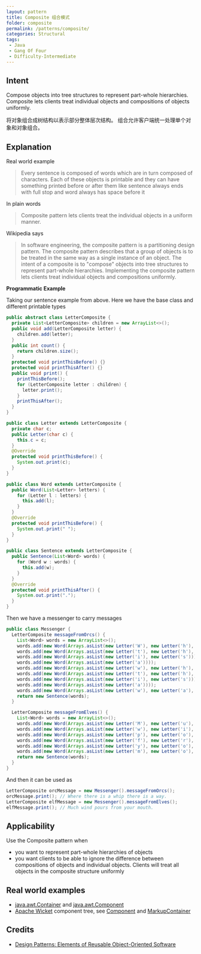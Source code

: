 ```yaml
---
layout: pattern
title: Composite 组合模式
folder: composite
permalink: /patterns/composite/
categories: Structural
tags:
 - Java
 - Gang Of Four
 - Difficulty-Intermediate
---
```


## Intent
Compose objects into tree structures to represent part-whole
hierarchies. Composite lets clients treat individual objects and compositions
of objects uniformly.

将对象组合成树结构以表示部分整体层次结构。 组合允许客户端统一处理单个对象和对象组合。


## Explanation

Real world example

> Every sentence is composed of words which are in turn composed of characters. Each of these objects is printable and they can have something printed before or after them like sentence always ends with full stop and word always has space before it

In plain words

> Composite pattern lets clients treat the individual objects in a uniform manner.

Wikipedia says

> In software engineering, the composite pattern is a partitioning design pattern. The composite pattern describes that a group of objects is to be treated in the same way as a single instance of an object. The intent of a composite is to "compose" objects into tree structures to represent part-whole hierarchies. Implementing the composite pattern lets clients treat individual objects and compositions uniformly.

**Programmatic Example**

Taking our sentence example from above. Here we have the base class and different printable types

```java
public abstract class LetterComposite {
  private List<LetterComposite> children = new ArrayList<>();
  public void add(LetterComposite letter) {
    children.add(letter);
  }
  public int count() {
    return children.size();
  }
  protected void printThisBefore() {}
  protected void printThisAfter() {}
  public void print() {
    printThisBefore();
    for (LetterComposite letter : children) {
      letter.print();
    }
    printThisAfter();
  }
}

public class Letter extends LetterComposite {
  private char c;
  public Letter(char c) {
    this.c = c;
  }
  @Override
  protected void printThisBefore() {
    System.out.print(c);
  }
}

public class Word extends LetterComposite {
  public Word(List<Letter> letters) {
    for (Letter l : letters) {
      this.add(l);
    }
  }
  @Override
  protected void printThisBefore() {
    System.out.print(" ");
  }
}

public class Sentence extends LetterComposite {
  public Sentence(List<Word> words) {
    for (Word w : words) {
      this.add(w);
    }
  }
  @Override
  protected void printThisAfter() {
    System.out.print(".");
  }
}
```

Then we have a messenger to carry messages

```java
public class Messenger {
  LetterComposite messageFromOrcs() {
    List<Word> words = new ArrayList<>();
    words.add(new Word(Arrays.asList(new Letter('W'), new Letter('h'), new Letter('e'), new Letter('r'), new Letter('e'))));
    words.add(new Word(Arrays.asList(new Letter('t'), new Letter('h'), new Letter('e'), new Letter('r'), new Letter('e'))));
    words.add(new Word(Arrays.asList(new Letter('i'), new Letter('s'))));
    words.add(new Word(Arrays.asList(new Letter('a'))));
    words.add(new Word(Arrays.asList(new Letter('w'), new Letter('h'), new Letter('i'), new Letter('p'))));
    words.add(new Word(Arrays.asList(new Letter('t'), new Letter('h'), new Letter('e'), new Letter('r'), new Letter('e'))));
    words.add(new Word(Arrays.asList(new Letter('i'), new Letter('s'))));
    words.add(new Word(Arrays.asList(new Letter('a'))));
    words.add(new Word(Arrays.asList(new Letter('w'), new Letter('a'), new Letter('y'))));
    return new Sentence(words);
  }

  LetterComposite messageFromElves() {
    List<Word> words = new ArrayList<>();
    words.add(new Word(Arrays.asList(new Letter('M'), new Letter('u'), new Letter('c'), new Letter('h'))));
    words.add(new Word(Arrays.asList(new Letter('w'), new Letter('i'), new Letter('n'), new Letter('d'))));
    words.add(new Word(Arrays.asList(new Letter('p'), new Letter('o'), new Letter('u'), new Letter('r'), new Letter('s'))));
    words.add(new Word(Arrays.asList(new Letter('f'), new Letter('r'), new Letter('o'), new Letter('m'))));
    words.add(new Word(Arrays.asList(new Letter('y'), new Letter('o'), new Letter('u'), new Letter('r'))));
    words.add(new Word(Arrays.asList(new Letter('m'), new Letter('o'), new Letter('u'), new Letter('t'), new Letter('h'))));
    return new Sentence(words);
  }
}
```

And then it can be used as

```java
LetterComposite orcMessage = new Messenger().messageFromOrcs();
orcMessage.print(); // Where there is a whip there is a way.
LetterComposite elfMessage = new Messenger().messageFromElves();
elfMessage.print(); // Much wind pours from your mouth.
```

## Applicability
Use the Composite pattern when

* you want to represent part-whole hierarchies of objects
* you want clients to be able to ignore the difference between compositions of objects and individual objects. Clients will treat all objects in the composite structure uniformly

## Real world examples

* [java.awt.Container](http://docs.oracle.com/javase/8/docs/api/java/awt/Container.html) and [java.awt.Component](http://docs.oracle.com/javase/8/docs/api/java/awt/Component.html)
* [Apache Wicket](https://github.com/apache/wicket) component tree, see [Component](https://github.com/apache/wicket/blob/91e154702ab1ff3481ef6cbb04c6044814b7e130/wicket-core/src/main/java/org/apache/wicket/Component.java) and [MarkupContainer](https://github.com/apache/wicket/blob/b60ec64d0b50a611a9549809c9ab216f0ffa3ae3/wicket-core/src/main/java/org/apache/wicket/MarkupContainer.java)

## Credits

* [Design Patterns: Elements of Reusable Object-Oriented Software](http://www.amazon.com/Design-Patterns-Elements-Reusable-Object-Oriented/dp/0201633612)

